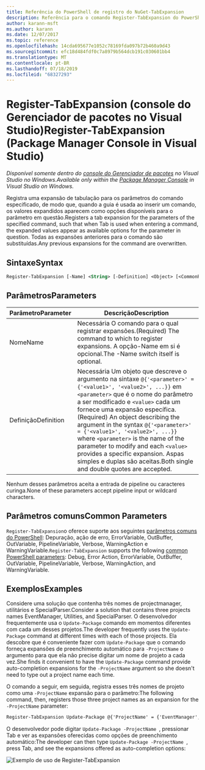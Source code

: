```yaml
---
title: Referência do PowerShell de registro do NuGet-TabExpansion
description: Referência para o comando Register-TabExpansion do PowerShell no console do Gerenciador de pacotes NuGet no Visual Studio.
author: karann-msft
ms.author: karann
ms.date: 12/07/2017
ms.topic: reference
ms.openlocfilehash: 14cda695677e1052c78169fda097b72b460a9d43
ms.sourcegitcommit: efc18d484fdf0c7a8979b564dcb191c030601bb4
ms.translationtype: MT
ms.contentlocale: pt-BR
ms.lasthandoff: 07/18/2019
ms.locfileid: "68327293"
---
```

# <a name="register-tabexpansion-package-manager-console-in-visual-studio"></a><span data-ttu-id="51f62-103">Register-TabExpansion (console do Gerenciador de pacotes no Visual Studio)</span><span class="sxs-lookup"><span data-stu-id="51f62-103">Register-TabExpansion (Package Manager Console in Visual Studio)</span></span>

<span data-ttu-id="51f62-104">*Disponível somente dentro do [console do Gerenciador de pacotes](../../consume-packages/install-use-packages-powershell.md) no Visual Studio no Windows.*</span><span class="sxs-lookup"><span data-stu-id="51f62-104">*Available only within the [Package Manager Console](../../consume-packages/install-use-packages-powershell.md) in Visual Studio on Windows.*</span></span>

<span data-ttu-id="51f62-105">Registra uma expansão de tabulação para os parâmetros do comando especificado, de modo que, quando a guia é usada ao inserir um comando, os valores expandidos aparecem como opções disponíveis para o parâmetro em questão.</span><span class="sxs-lookup"><span data-stu-id="51f62-105">Registers a tab expansion for the parameters of the specified command, such that when Tab is used when entering a command, the expanded values appear as available options for the parameter in question.</span></span> <span data-ttu-id="51f62-106">Todas as expansões anteriores para o comando são substituídas.</span><span class="sxs-lookup"><span data-stu-id="51f62-106">Any previous expansions for the command are overwritten.</span></span>

## <a name="syntax"></a><span data-ttu-id="51f62-107">Sintaxe</span><span class="sxs-lookup"><span data-stu-id="51f62-107">Syntax</span></span>

```ps
Register-TabExpansion [-Name] <String> [-Definition] <Object> [<CommonParameters>]
```

## <a name="parameters"></a><span data-ttu-id="51f62-108">Parâmetros</span><span class="sxs-lookup"><span data-stu-id="51f62-108">Parameters</span></span>

| <span data-ttu-id="51f62-109">Parâmetro</span><span class="sxs-lookup"><span data-stu-id="51f62-109">Parameter</span></span> | <span data-ttu-id="51f62-110">Descrição</span><span class="sxs-lookup"><span data-stu-id="51f62-110">Description</span></span> |
| --- | --- |
| <span data-ttu-id="51f62-111">Nome</span><span class="sxs-lookup"><span data-stu-id="51f62-111">Name</span></span> | <span data-ttu-id="51f62-112">Necessária O comando para o qual registrar expansões.</span><span class="sxs-lookup"><span data-stu-id="51f62-112">(Required) The command to which to register expansions.</span></span> <span data-ttu-id="51f62-113">A opção-Name em si é opcional.</span><span class="sxs-lookup"><span data-stu-id="51f62-113">The -Name switch itself is optional.</span></span> |
| <span data-ttu-id="51f62-114">Definição</span><span class="sxs-lookup"><span data-stu-id="51f62-114">Definition</span></span> | <span data-ttu-id="51f62-115">Necessária Um objeto que descreve o argumento na sintaxe `@{'<parameter>' = {'<value1>', '<value2>', ...}}` em `<parameter>` que é o nome do parâmetro a ser modificado e `<value>` cada um fornece uma expansão específica.</span><span class="sxs-lookup"><span data-stu-id="51f62-115">(Required) An object describing the argument in the syntax `@{'<parameter>' = {'<value1>', '<value2>', ...}}` where `<parameter>` is the name of the parameter to modify and each `<value>` provides a specific expansion.</span></span> <span data-ttu-id="51f62-116">Aspas simples e duplas são aceitas.</span><span class="sxs-lookup"><span data-stu-id="51f62-116">Both single and double quotes are accepted.</span></span> |

<span data-ttu-id="51f62-117">Nenhum desses parâmetros aceita a entrada de pipeline ou caracteres curinga.</span><span class="sxs-lookup"><span data-stu-id="51f62-117">None of these parameters accept pipeline input or wildcard characters.</span></span>

## <a name="common-parameters"></a><span data-ttu-id="51f62-118">Parâmetros comuns</span><span class="sxs-lookup"><span data-stu-id="51f62-118">Common Parameters</span></span>

<span data-ttu-id="51f62-119">`Register-TabExpansion`o oferece suporte aos seguintes [parâmetros comuns do PowerShell](http://go.microsoft.com/fwlink/?LinkID=113216): Depuração, ação de erro, ErrorVariable, OutBuffer, OutVariable, PipelineVariable, Verbose, WarningAction e WarningVariable.</span><span class="sxs-lookup"><span data-stu-id="51f62-119">`Register-TabExpansion` supports the following [common PowerShell parameters](http://go.microsoft.com/fwlink/?LinkID=113216): Debug, Error Action, ErrorVariable, OutBuffer, OutVariable, PipelineVariable, Verbose, WarningAction, and WarningVariable.</span></span>

## <a name="examples"></a><span data-ttu-id="51f62-120">Exemplos</span><span class="sxs-lookup"><span data-stu-id="51f62-120">Examples</span></span>

<span data-ttu-id="51f62-121">Considere uma solução que contenha três nomes de projectmanager, utilitários e SpecialParser.</span><span class="sxs-lookup"><span data-stu-id="51f62-121">Consider a solution that contains three projects names EventManager, Utilities, and SpecialParser.</span></span> <span data-ttu-id="51f62-122">O desenvolvedor frequentemente usa o `Update-Package` comando em momentos diferentes com cada um desses projetos.</span><span class="sxs-lookup"><span data-stu-id="51f62-122">The developer frequently uses the `Update-Package` command at different times with each of those projects.</span></span> <span data-ttu-id="51f62-123">Ela descobre que é conveniente fazer com `Update-Package` que o comando forneça expansões de preenchimento automático para `-ProjectName` o argumento para que ela não precise digitar um nome de projeto a cada vez.</span><span class="sxs-lookup"><span data-stu-id="51f62-123">She finds it convenient to have the `Update-Package` command provide auto-completion expansions for the `-ProjectName` argument so she doesn't need to type out a project name each time.</span></span> 

<span data-ttu-id="51f62-124">O comando a seguir, em seguida, registra esses três nomes de projeto como uma `-ProjectName` expansão para o parâmetro:</span><span class="sxs-lookup"><span data-stu-id="51f62-124">The following command, then, registers those three project names as an expansion for the `-ProjectName` parameter:</span></span>

```ps
Register-TabExpansion Update-Package @{'ProjectName' = {'EventManager', 'Utilities', 'SpecialParser'}}    
```

<span data-ttu-id="51f62-125">O desenvolvedor pode digitar `Update-Package -ProjectName `, pressionar Tab e ver as expansões oferecidas como opções de preenchimento automático:</span><span class="sxs-lookup"><span data-stu-id="51f62-125">The developer can then type `Update-Package -ProjectName `, press Tab, and see the expansions offered as auto-completion options:</span></span>

![Exemplo de uso de Register-TabExpansion](media/Register-TabExpansion-Example.png)
